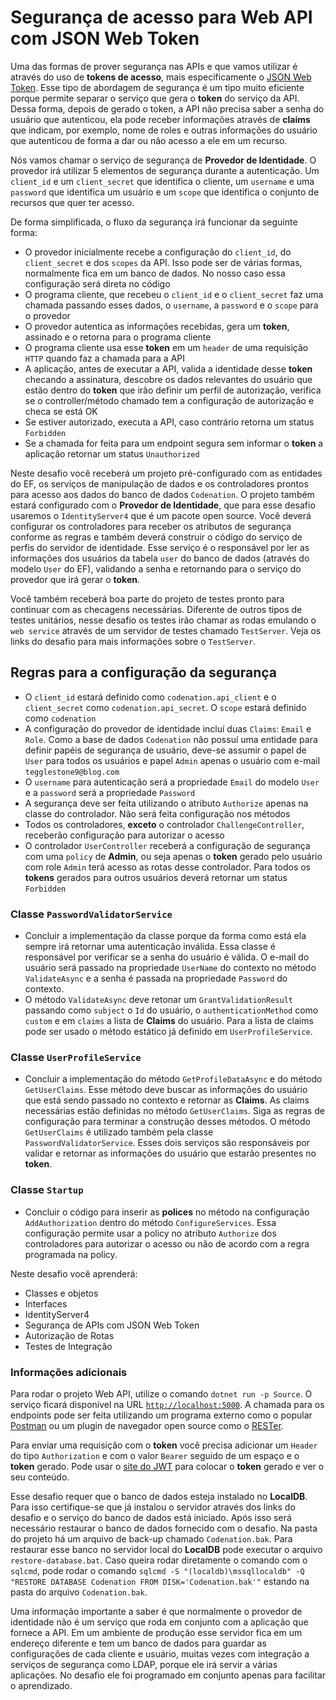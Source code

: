 # Segurança de acesso para Web API com JSON Web Token

Uma das formas de prover segurança nas APIs e que vamos utilizar é através do uso de **tokens de acesso**, mais especificamente o [JSON Web Token](https://jwt.io/). Esse tipo de abordagem de segurança é um tipo muito eficiente porque permite separar o serviço que gera o **token** do serviço da API. Dessa forma, depois de gerado o token, a API não precisa saber a senha do usuário que autenticou, ela pode receber informações através de **claims** que indicam, por exemplo, nome de roles e outras informações do usuário que autenticou de forma a dar ou não acesso a ele em um recurso.

Nós vamos chamar o serviço de segurança de **Provedor de Identidade**. O provedor irá utilizar 5 elementos de segurança durante a autenticação. Um `client_id` e um `client_secret` que identifica o cliente, um `username` e uma `password` que identifica um usuário e um `scope` que identifica o conjunto de recursos que quer ter acesso. 

De forma simplificada, o fluxo da segurança irá funcionar da seguinte forma:
- O provedor inicialmente recebe a configuração do `client_id`, do `client_secret` e dos `scopes` da API. Isso pode ser de várias formas, normalmente fica em um banco de dados. No nosso caso essa configuração será direta no código
- O programa cliente, que recebeu o `client_id` e o `client_secret` faz uma chamada passando esses dados, o `username`, a `password` e o `scope` para o provedor
- O provedor autentica as informações recebidas, gera um **token**, assinado e o retorna para o programa cliente
- O programa cliente usa esse **token** em um `header` de uma requisição `HTTP` quando faz a chamada para a API  
- A aplicação, antes de executar a API, valida a identidade desse **token** checando a assinatura, descobre os dados relevantes do usuário que estão dentro do **token** que irão definir um perfil de autorização, verifica se o controller/método chamado tem a configuração de autorização e checa se está OK
- Se estiver autorizado, executa a API, caso contrário retorna um status `Forbidden`
- Se a chamada for feita para um endpoint segura sem informar o **token** a aplicação retornar um status `Unauthorized`

Neste desafio você receberá um projeto pré-configurado com as entidades do EF, os serviços de manipulação de dados e os controladores prontos para acesso aos dados do banco de dados `Codenation`. O projeto também estará configurado com o **Provedor de Identidade**, que para esse desafio usaremos o `IdentityServer4` que é um pacote open source. Você deverá configurar os controladores para receber os atributos de segurança conforme as regras e também deverá construir o código do serviço de perfis do servidor de identidade. Esse serviço é o responsável por ler as informações dos usuários da tabela `user` do banco de dados (através do modelo `User` do EF), validando a senha e retornando para o serviço do provedor que irá gerar o **token**.

Você também receberá boa parte do projeto de testes pronto para continuar com as checagens necessárias. Diferente de outros tipos de testes unitários, nesse desafio os testes irão chamar as rodas emulando o `web service` através de um servidor de testes chamado `TestServer`. Veja os links do desafio para mais informações sobre o `TestServer`.

## Regras para a configuração da segurança

- O `client_id` estará definido como `codenation.api_client` e o `client_secret` como `codenation.api_secret`. O `scope` estará definido como `codenation`
- A configuração do provedor de identidade incluí duas `Claims`: `Email` e `Role`. Como a base de dados `Codenation` não possuí uma entidade para definir papéis de segurança de usuário, deve-se assumir o papel de `User` para todos os usuários e papel `Admin` apenas o usuário com e-mail `tegglestone9@blog.com`
- O `username` para autenticação será a propriedade `Email` do modelo `User` e a `password` será a propriedade `Password`
- A segurança deve ser feita utilizando o atributo `Authorize` apenas na classe do controlador. Não será feita configuração nos métodos
- Todos os controladores, **exceto** o controlador `ChallengeController`, receberão configuração para autorizar o acesso 
- O controlador `UserController` receberá a configuração de segurança com uma `policy` de **Admin**, ou seja apenas o **token** gerado pelo usuário com role `Admin` terá acesso as rotas desse controlador. Para todos os **tokens** gerados para outros usuários deverá retornar um status `Forbidden`

### Classe `PasswordValidatorService`

- Concluir a implementação da classe porque da forma como está ela sempre irá retornar uma autenticação inválida. Essa classe é responsável por verificar se a senha do usuário é válida. O e-mail do usuário será passado na propriedade `UserName` do contexto no método `ValidateAsync` e a senha é passada na propriedade `Password` do contexto.
- O método `ValidateAsync` deve retonar um `GrantValidationResult` passando como `subject` o `Id` do usuário, o `authenticationMethod` como `custom` e em `claims` a lista de **Claims** do usuário. Para a lista de claims pode ser usado o método estático já definido em `UserProfileService`.

### Classe `UserProfileService`

- Concluir a implementação do método `GetProfileDataAsync` e do método `GetUserClaims`. Esse método deve buscar as informações do usuário que está sendo passado no contexto e retornar as **Claims**. As claims necessárias estão definidas no método `GetUserClaims`. Siga as regras de configuração para terminar a construção desses métodos. O método `GetUserClaims` é utilizado também pela classe `PasswordValidatorService`. Esses dois serviços são responsáveis por validar e retornar as informações do usuário que estarão presentes no **token**.

### Classe `Startup`

- Concluir o código para inserir as **polices** no método na configuração `AddAuthorization` dentro do método `ConfigureServices`. Essa configuração permite usar a policy no atributo `Authorize` dos controladores para autorizar o acesso ou não de acordo com a regra programada na policy.   


Neste desafio você aprenderá:

* Classes e objetos
* Interfaces
* IdentityServer4
* Segurança de APIs com JSON Web Token
* Autorização de Rotas
* Testes de Integração

### Informações adicionais

Para rodar o projeto Web API, utilize o comando `dotnet run -p Source`. O serviço ficará disponível na URL [`http://localhost:5000`](http://localhost:5000). A chamada para os endpoints pode ser feita utilizando um programa externo como o popular [Postman](https://www.getpostman.com/) ou um plugin de navegador open source como o [RESTer](https://github.com/frigus02/RESTer). 

Para enviar uma requisição com o **token** você precisa adicionar um `Header` do tipo `Authorization` e com o valor `Bearer` seguido de um espaço e o **token** gerado. Pode usar o [site do JWT](https://jwt.io/) para colocar o **token** gerado e ver o seu conteúdo.

Esse desafio requer que o banco de dados esteja instalado no **LocalDB**. Para isso certifique-se que já instalou o servidor através dos links do desafio e o serviço do banco de dados está iniciado. Após isso será necessário restaurar o banco de dados fornecido com o desafio. Na pasta do projeto há um arquivo de back-up chamado `Codenation.bak`. Para restaurar esse banco no servidor local do **LocalDB** pode executar o arquivo `restore-database.bat`. Caso queira rodar diretamente o comando com o `sqlcmd`, pode rodar o comando `sqlcmd -S "(localdb)\mssqllocaldb" -Q "RESTORE DATABASE Codenation FROM DISK='Codenation.bak'"` estando na pasta do arquivo `Codenation.bak`.

Uma informação importante a saber é que normalmente o provedor de identidade não é um serviço que roda em conjunto com a aplicação que fornece a API. Em um ambiente de produção esse servidor fica em um endereço diferente e tem um banco de dados para guardar as configurações de cada cliente e usuário, muitas vezes com integração a serviços de segurança como LDAP, porque ele irá servir a várias aplicações. No desafio ele foi programado em conjunto apenas para facilitar o aprendizado.
